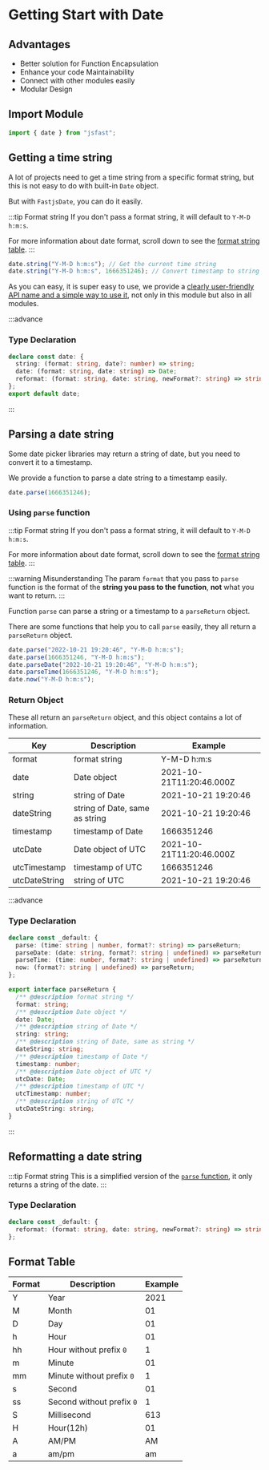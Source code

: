 # Getting Start with Date

## Advantages

- Better solution for Function Encapsulation
- Enhance your code Maintainability
- Connect with other modules easily
- Modular Design

## Import Module

```typescript
import { date } from "jsfast";
```

## Getting a time string

A lot of projects need to get a time string from a specific format string, but this is not easy to do with built-in `Date` object.

But with `FastjsDate`, you can do it easily.

:::tip Format string
If you don't pass a format string, it will default to `Y-M-D h:m:s`.

For more information about date format, scroll down to see the [format string table](#format-table).
:::

```typescript
date.string("Y-M-D h:m:s"); // Get the current time string
date.string("Y-M-D h:m:s", 1666351246); // Convert timestamp to string
```

As you can easy, it is super easy to use, we provide a [clearly user-friendly API name and a simple way to use it](/#why-fastjs), not only in this module but also in all modules.

:::advance

### Type Declaration

```typescript
declare const date: {
  string: (format: string, date?: number) => string;
  date: (format: string, date: string) => Date;
  reformat: (format: string, date: string, newFormat?: string) => string;
};
export default date;
```

:::

## Parsing a date string

Some date picker libraries may return a string of date, but you need to convert it to a timestamp.

We provide a function to parse a date string to a timestamp easily.

```typescript
date.parse(1666351246);
```

### Using `parse` function

:::tip Format string
If you don't pass a format string, it will default to `Y-M-D h:m:s`.

For more information about date format, scroll down to see the [format string table](#format-table).
:::

:::warning Misunderstanding
The param `format` that you pass to `parse` function is the format of the **string you pass to the function**, **not** what you want to return.
:::

Function `parse` can parse a string or a timestamp to a `parseReturn` object.

There are some functions that help you to call `parse` easily, they all return a `parseReturn` object.

```typescript
date.parse("2022-10-21 19:20:46", "Y-M-D h:m:s");
date.parse(1666351246, "Y-M-D h:m:s");
date.parseDate("2022-10-21 19:20:46", "Y-M-D h:m:s");
date.parseTime(1666351246, "Y-M-D h:m:s");
date.now("Y-M-D h:m:s");
```

### Return Object

These all return an `parseReturn` object, and this object contains a lot of information.

| Key           | Description                    | Example                  |
| ------------- | ------------------------------ | ------------------------ |
| format        | format string                  | Y-M-D h\:m:s             |
| date          | Date object                    | 2021-10-21T11:20:46.000Z |
| string        | string of Date                 | 2021-10-21 19:20:46      |
| dateString    | string of Date, same as string | 2021-10-21 19:20:46      |
| timestamp     | timestamp of Date              | 1666351246               |
| utcDate       | Date object of UTC             | 2021-10-21T11:20:46.000Z |
| utcTimestamp  | timestamp of UTC               | 1666351246               |
| utcDateString | string of UTC                  | 2021-10-21 19:20:46      |

:::advance

### Type Declaration

```typescript
declare const _default: {
  parse: (time: string | number, format?: string) => parseReturn;
  parseDate: (date: string, format?: string | undefined) => parseReturn;
  parseTime: (time: number, format?: string | undefined) => parseReturn;
  now: (format?: string | undefined) => parseReturn;
};
```

```typescript
export interface parseReturn {
  /** @description format string */
  format: string;
  /** @description Date object */
  date: Date;
  /** @description string of Date */
  string: string;
  /** @description string of Date, same as string */
  dateString: string;
  /** @description timestamp of Date */
  timestamp: number;
  /** @description Date object of UTC */
  utcDate: Date;
  /** @description timestamp of UTC */
  utcTimestamp: number;
  /** @description string of UTC */
  utcDateString: string;
}
```

:::

## Reformatting a date string

:::tip Format string
This is a simplified version of the [`parse` function](#parsing-a-date-string), it only returns a string of the date.
:::

### Type Declaration

```typescript
declare const _default: {
  reformat: (format: string, date: string, newFormat?: string) => string;
};
```

## Format Table

| Format | Description               | Example |
| ------ | ------------------------- | ------- |
| Y      | Year                      | 2021    |
| M      | Month                     | 01      |
| D      | Day                       | 01      |
| h      | Hour                      | 01      |
| hh     | Hour without prefix `0`   | 1       |
| m      | Minute                    | 01      |
| mm     | Minute without prefix `0` | 1       |
| s      | Second                    | 01      |
| ss     | Second without prefix `0` | 1       |
| S      | Millisecond               | 613     |
| H      | Hour(12h)                 | 01      |
| A      | AM/PM                     | AM      |
| a      | am/pm                     | am      |
